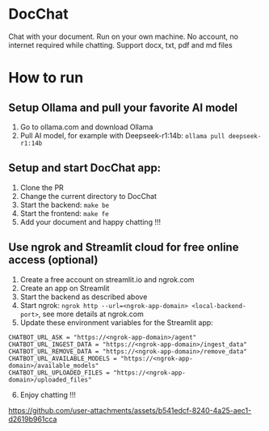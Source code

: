 # DocChat
Chat with your document. Run on your own machine. No account, no internet required while chatting. Support docx, txt, pdf and md files

# How to run

## Setup Ollama and pull your favorite AI model
1. Go to ollama.com and download Ollama
2. Pull AI model, for example with Deepseek-r1:14b: `ollama pull deepseek-r1:14b`

## Setup and start DocChat app:
1. Clone the PR
2. Change the current directory to DocChat
3. Start the backend: `make be`
4. Start the frontend: `make fe`
5. Add your document and happy chatting !!!

## Use ngrok and Streamlit cloud for free online access (optional)
1. Create a free account on streamlit.io and ngrok.com
2. Create an app on Streamlit
3. Start the backend as described above
4. Start ngrok: `ngrok http --url=<ngrok-app-domain> <local-backend-port>`, see more details at ngrok.com
5. Update these environment variables for the Streamlit app:
```
CHATBOT_URL_ASK = "https://<ngrok-app-domain>/agent"
CHATBOT_URL_INGEST_DATA = "https://<ngrok-app-domain>/ingest_data"
CHATBOT_URL_REMOVE_DATA = "https://<ngrok-app-domain>/remove_data"
CHATBOT_URL_AVAILABLE_MODELS = "https://<ngrok-app-domain>/available_models"
CHATBOT_URL_UPLOADED_FILES = "https://<ngrok-app-domain>/uploaded_files"
```
6. Enjoy chatting !!!


https://github.com/user-attachments/assets/b541edcf-8240-4a25-aec1-d2619b961cca

